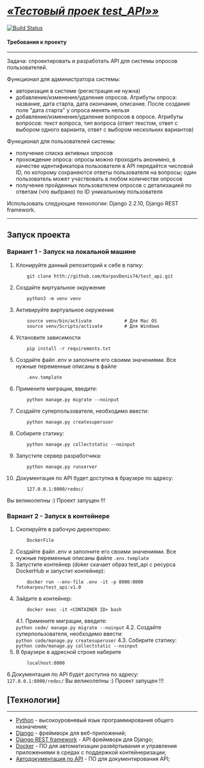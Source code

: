 # [***«Тестовый проек test_API»»***](http://github.com/KarpovDenis74/test_api.git)

[![Build Status](https://travis-ci.org/joemccann/dillinger.svg?branch=master)](https://travis-ci.org/joemccann/dillinger)

#### Требования к проекту

----
Задача: спроектировать и разработать API для системы опросов пользователей.

Функционал для администратора системы:

- авторизация в системе (регистрация не нужна)
- добавление/изменение/удаление опросов. Атрибуты опроса: название, дата старта, дата окончания, описание. После создания поле "дата старта" у опроса менять нельзя
- добавление/изменение/удаление вопросов в опросе. Атрибуты вопросов: текст вопроса, тип вопроса (ответ текстом, ответ с выбором одного варианта, ответ с выбором нескольких вариантов)

Функционал для пользователей системы:

- получение списка активных опросов
- прохождение опроса: опросы можно проходить анонимно, в качестве идентификатора пользователя в API передаётся числовой ID, по которому сохраняются ответы пользователя на вопросы; один пользователь может участвовать в любом количестве опросов
- получение пройденных пользователем опросов с детализацией по ответам (что выбрано) по ID уникальному пользователя

Использовать следующие технологии: Django 2.2.10, Django REST framework.

----

## Запуск проекта

### Вариант 1 - Запуск на локальной машине
1. Клонируйте данный репозиторий к себе в папку:
    ```
        git clone htth://github.com/KarpovDenis74/test_api.git
    ```
2. Создайте виртуальное окружение 
    ```
        python3 -m venv venv
    ```
3. Активируйте виртуальное окружение 
    ```
        source venv/bin/activate            # Для Mac OS
        source venv/Scripts/activate        # Для Windows
    ```
4. Установите зависимости
    ```
        pip install -r requirements.txt
    ```
5. Создайте файл .env и заполните его своими значениями. Все нужные переменные описаны в файле 
    ```
        .env.template
    ```
6. Примените миграции, введите:  
    ```
        python manage.py migrate --noinput
    ```
7. Создайте суперпользователя, необходимо ввести:  
    ```
        python manage.py createsuperuser
    ```
8. Собирите статику:  
    ```
        python manage.py collectstatic --noinput
    ```
9. Запустите сервер разработчика:  
    ```
        python manage.py runserver
    ```
10. Документация по API будет доступна в браузере по адресу:  
    ```
        127.0.0.1:8000/redoc/
    ```
Вы великолепны :) Проект запущен !!!


### Вариант 2 - Запуск в контейнере
1. Скопируйте в рабочую директорию:
    ```
        DockerFile
    ```
2. Создайте файл .env и заполните его своими значениями. 
    Все нужные переменные описаны файле 
        ```
            .env.template
        ```
3. Запустите контейнер (doker скачает образ test_api с ресурса DockerHub и запустит контейнер):  
    ```
        docker run --env-file .env -it -p 8000:8000 fotokarpov/test_api:v1.0
    ```
4. Зайдите в контейнер:
    ```
        docker exec -it <CONTAINER ID> bash 
    ```
    4.1. Примените миграции, введите:  
        ```
            python code/ manage.py migrate --noinput
        ```
    4.2. Создайте суперпользователя, необходимо ввести:  
        ```
            python code/manage.py createsuperuser
        ```
    4.3. Собирите статику:  
        ```
            python code/manage.py collectstatic --noinput
        ```
5. В браузере в адресной строке наберите
    ```
        localhost:8000
    ```
6.Документация по API будет доступна по адресу:  
    ```
        127.0.0.1:8000/redoc/
    ```
Вы великолепны :) Проект запущен !!!
   
## [Технологии]
-------------
* [Python](https://www.python.org/) - высокоуровневый язык программирования общего назначения;
* [Django](https://www.djangoproject.com/) - фреймворк для веб-приложений;
* [Django REST framework](https://www.django-rest-framework.org/) - API фреймворк для Django;
* [Docker](https://www.docker.com/) - ПО для автоматизации развёртывания и управления приложениями в средах с поддержкой контейнеризации;
* [Автодокументация по API](https://github.com/axnsan12/drf-yasg/#installation) - ПО для документирования API;